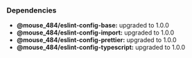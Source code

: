 ### Dependencies

- **@mouse_484/eslint-config-base:** upgraded to 1.0.0
- **@mouse_484/eslint-config-import:** upgraded to 1.0.0
- **@mouse_484/eslint-config-prettier:** upgraded to 1.0.0
- **@mouse_484/eslint-config-typescript:** upgraded to 1.0.0
